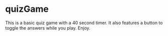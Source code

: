 # quizGame

This is a basic quiz game with a 40 second timer. It also features a button to toggle the answers while you play. Enjoy.
